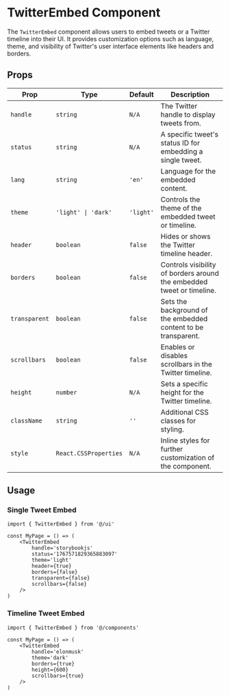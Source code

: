 # TwitterEmbed Component

The `TwitterEmbed` component allows users to embed tweets or a Twitter timeline into their UI. It provides customization options such as language, theme, and visibility of Twitter's user interface elements like headers and borders.

## Props

| Prop          | Type                  | Default   | Description                                                           |
| ------------- | --------------------- | --------- | --------------------------------------------------------------------- |
| `handle`      | `string`              | `N/A`     | The Twitter handle to display tweets from.                            |
| `status`      | `string`              | `N/A`     | A specific tweet's status ID for embedding a single tweet.            |
| `lang`        | `string`              | `'en'`    | Language for the embedded content.                                    |
| `theme`       | `'light' \| 'dark'`   | `'light'` | Controls the theme of the embedded tweet or timeline.                 |
| `header`      | `boolean`             | `false`   | Hides or shows the Twitter timeline header.                           |
| `borders`     | `boolean`             | `false`   | Controls visibility of borders around the embedded tweet or timeline. |
| `transparent` | `boolean`             | `false`   | Sets the background of the embedded content to be transparent.        |
| `scrollbars`  | `boolean`             | `false`   | Enables or disables scrollbars in the Twitter timeline.               |
| `height`      | `number`              | `N/A`     | Sets a specific height for the Twitter timeline.                      |
| `className`   | `string`              | `''`      | Additional CSS classes for styling.                                   |
| `style`       | `React.CSSProperties` | `N/A`     | Inline styles for further customization of the component.             |

## Usage

### Single Tweet Embed

```tsx
import { TwitterEmbed } from '@/ui'

const MyPage = () => (
	<TwitterEmbed
		handle='storybookjs'
		status='1767571829365883097'
		theme='light'
		header={true}
		borders={false}
		transparent={false}
		scrollbars={false}
	/>
)
```

### Timeline Tweet Embed

```tsx
import { TwitterEmbed } from '@/components'

const MyPage = () => (
	<TwitterEmbed
		handle='elonmusk'
		theme='dark'
		borders={true}
		height={600}
		scrollbars={true}
	/>
)
```
